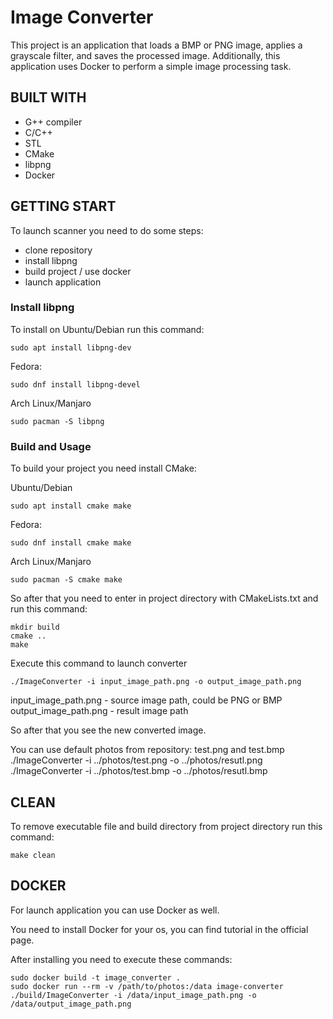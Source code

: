 # Image Converter

This project is an application that loads a BMP or PNG image, applies a grayscale filter, and saves the processed image. Additionally, this application uses Docker to perform a simple image processing task.

## BUILT WITH

* G++ compiler
* C/C++
* STL
* CMake
* libpng
* Docker


## GETTING START

To launch scanner you need to do some steps:
* clone repository
* install libpng
* build project / use docker
* launch application

### Install libpng
To install on Ubuntu/Debian run this command:
```
sudo apt install libpng-dev
```

Fedora:
```
sudo dnf install libpng-devel
```

Arch Linux/Manjaro
```
sudo pacman -S libpng
```

### Build and Usage
To build your project you need install СMake:

Ubuntu/Debian
```
sudo apt install cmake make
```

Fedora:
```
sudo dnf install cmake make
```

Arch Linux/Manjaro
```
sudo pacman -S cmake make
```

So after that you need to enter in project directory with CMakeLists.txt
and run this command:
```
mkdir build
cmake ..
make
```

Execute this command to launch converter
```
./ImageConverter -i input_image_path.png -o output_image_path.png
```

input_image_path.png - source image path, could be PNG or BMP
output_image_path.png - result image path

So after that you see the new converted image.

You can use default photos from repository: test.png and test.bmp
./ImageConverter -i ../photos/test.png -o ../photos/resutl.png
./ImageConverter -i ../photos/test.bmp -o ../photos/resutl.bmp

## CLEAN
To remove executable file and build directory from project directory run this command:
```
make clean
```


## DOCKER
For launch application you can use Docker as well.

You need to install Docker for your os, you can find tutorial in the official page.

After installing you need to execute these commands:

```
sudo docker build -t image_converter .
sudo docker run --rm -v /path/to/photos:/data image-converter ./build/ImageConverter -i /data/input_image_path.png -o /data/output_image_path.png
```

